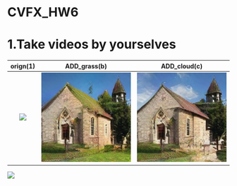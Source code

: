 # CVFX_HW6
  # 1.Take videos by yourselves
  
  | orign(1)        | ADD_grass(b)          | ADD_cloud(c)  |
  | :-------------: |:-------------:| :-----:|
  | [![](http://img.youtube.com/vi/TYtgs9knkJ4/0.jpg)](http://www.youtube.com/watch?v=TYtgs9knkJ4 "")   | ![image](https://github.com/CharlieYao1996/CVFX_GAN-Dissection/blob/master/ADD_grass.PNG?raw=true)      | ![image](https://github.com/CharlieYao1996/CVFX_GAN-Dissection/blob/master/ADD_cloud.PNG?raw=true) |
  
  
  [![](http://img.youtube.com/vi/TYtgs9knkJ4/0.jpg)](http://www.youtube.com/watch?v=TYtgs9knkJ4 "")
